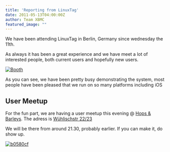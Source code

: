 ```yaml
---
title: 'Reporting from LinuxTag'
date: 2011-05-13T04:00:00Z
author: Team XBMC
featured_image: ""
---
```

We have been attending LinuxTag in Berlin, Germany since wednesday the 11th.

 As always it has been a great experience and we have meet a lot of interested people, both current users and hopefully new users.

 [![](/sites/default/files/uploads/db7b479-e1305360425611.jpeg "Booth")](https://kodi.wiki/blittan/2011/05/14/reporting-from-linuxtag/db7b479/)

 As you can see, we have been pretty busy demonstrating the system, most people have been pleased that we run on so many platforms including iOS

 User Meetup
-----------

 For the fun part, we are having a user meetup this evening @ [Hops & Barleys](http://www.hopsandbarley.eu). The adress is [Wühlischstr 22/23](https://web2.cylex.de/stadtplan/Berlin-1/Berlin-strasse-w%C3%BChlischstr.html)

  We will be there from around 21.30, probably earlier. If you can make it, do show up.

 [![](/sites/default/files/uploads/b0580cf.jpeg "b0580cf")](https://kodi.wiki/blittan/2011/05/14/reporting-from-linuxtag/b0580cf/)

 